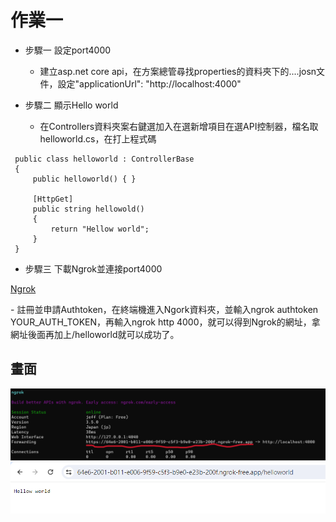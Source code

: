 # 作業一

- 步驟一 設定port4000
    - 建立asp.net core api，在方案總管尋找properties的資料夾下的....josn文件，設定"applicationUrl": "http://localhost:4000"

- 步驟二 顯示Hello world
    -  在Controllers資料夾案右鍵選加入在選新增項目在選API控制器，檔名取helloworld.cs，在打上程式碼
```程式類型
 public class helloworld : ControllerBase
 {
     public helloworld() { }

     [HttpGet]
     public string hellowold()
     {
         return "Hellow world";
     }
 }
```

- 步驟三 下載Ngrok並連接port4000

[Ngrok][1]

  [1]: https://ngrok.com/        "Ngrok"
    - 註冊並申請Authtoken，在終端機進入Ngork資料夾，並輸入ngrok authtoken YOUR_AUTH_TOKEN，再輸入ngrok http 4000，就可以得到Ngrok的網址，拿網址後面再加上/helloworld就可以成功了。
## 畫面
![Ngrok的網址](./image/01.png)
![成功完成](./image/02.png)
